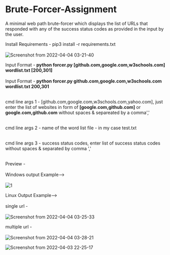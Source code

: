 # Brute-Forcer-Assignment
A minimal web path brute-forcer which displays the list of URLs that responded with any of the success status codes as provided in the input by the user.

Install Requirements - pip3 install -r requirements.txt<br><br>
![Screenshot from 2022-04-04 03-21-40](https://user-images.githubusercontent.com/65656547/161437672-507baaad-8662-4af8-926c-984b6c583daa.png)

Input Format - **python forcer.py [github.com,google.com,w3schools.com] wordlist.txt [200,301]**<br><br>
Input Format - **python forcer.py github.com,google.com,w3schools.com wordlist.txt 200,301**<br><br>


cmd line args 1 - [github.com,google.com,w3schools.com,yahoo.com], just enter the list of websites in form of **[google.com,github.com]** or **google.com,github.com** without spaces & separeated by a comma','<br><br>

cmd line args 2 - name of the word list file - in my case test.txt<br><br>

cmd line args 3 - success status codes, enter list of success status codes without spaces & separated by comma ','<br><br>

Preview - <br><br>
Windows output Example--> <br><br>
![1](https://user-images.githubusercontent.com/65656547/161426348-dbdbd215-8d9c-46cf-b1f5-7d3ae6b828ae.PNG)

Linux Output Example--> <br><br>
single url - <br><br>
![Screenshot from 2022-04-04 03-25-33](https://user-images.githubusercontent.com/65656547/161437853-81c49544-fb33-40ac-b53c-0884fdd05a8a.png)

multiple url - <br><br>
![Screenshot from 2022-04-04 03-28-21](https://user-images.githubusercontent.com/65656547/161438122-75813562-216d-4984-8704-80a0bf121934.png)

![Screenshot from 2022-04-03 22-25-17](https://user-images.githubusercontent.com/65656547/161439045-9ba6d58e-0dff-4626-a6fb-5dbbda218bab.png)
